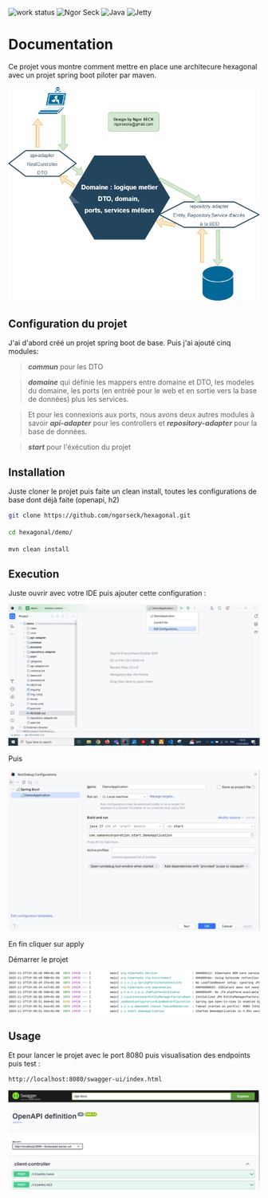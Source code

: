 ![work status](https://img.shields.io/badge/work-on%20progress-red.svg) 
![Ngor Seck](https://img.shields.io/badge/Ngor%20Seck-Java-green) 
![Java](https://img.shields.io/badge/Ngor%20Seck-Struts-yellowgreen)
![Jetty](https://img.shields.io/badge/Ngor%20Seck-JettyWebServer-blue)
# Documentation

Ce projet vous montre comment mettre en place une architecure hexagonal avec un projet spring boot piloter par maven.

![hexagonel.png](hexagonel.png)

## Configuration du projet

J'ai d'abord créé un projet spring boot de base. Puis j'ai ajouté cinq modules:

>***commun*** pour les DTO

>***domaine*** qui définie les mappers entre domaine et DTO, les modeles du domaine, les ports (en entréé pour le web et en sortie vers la base de données) plus les services.

>Et pour les connexions aux ports, nous avons deux autres modules à savoir ***api-adapter*** pour les controllers et ***repository-adapter*** pour la base de données.

>***start*** pour l'éxécution du projet

## Installation

Juste cloner le projet puis faite un clean install, toutes les configurations de base dont déjà faite (openapi, h2)

```bash
git clone https://github.com/ngorseck/hexagonal.git

cd hexagonal/demo/

mvn clean install
```


## Execution

Juste ouvrir avec votre IDE puis ajouter cette configuration :

![img_2.png](img_2.png)

Puis 

![img.png](img.png)

En fin cliquer sur apply 

Démarrer le projet

![img_1.png](img_1.png)



## Usage

Et pour lancer le projet avec le port 8080 puis visualisation des endpoints puis test :

```bash
http://localhost:8080/swagger-ui/index.html
```
![img_3.png](img_3.png)